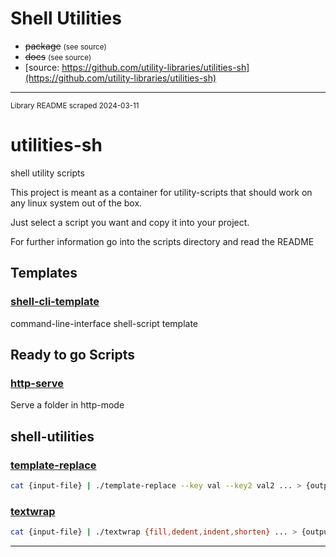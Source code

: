 # Shell Utilities

<!--
Add a short description here
-->

- ~~package~~ <small>(see source)</small>
- ~~docs~~ <small>(see source)</small>
- [source: https://github.com/utility-libraries/utilities-sh](https://github.com/utility-libraries/utilities-sh)

---

<small>Library README scraped 2024-03-11</small>

# utilities-sh
shell utility scripts

This project is meant as a container for utility-scripts that should work on any linux system out of the box.

Just select a script you want and copy it into your project.

For further information go into the scripts directory and read the README

## Templates

### [shell-cli-template](./shell-cli-template)

command-line-interface shell-script template

## Ready to go Scripts

### [http-serve](./http-serve)
Serve a folder in http-mode

## shell-utilities

### [template-replace](./template-replace)

```bash
cat {input-file} | ./template-replace --key val --key2 val2 ... > {output-file}
```

### [textwrap](./textwrap)

```bash
cat {input-file} | ./textwrap {fill,dedent,indent,shorten} ... > {output-file}
```

---

